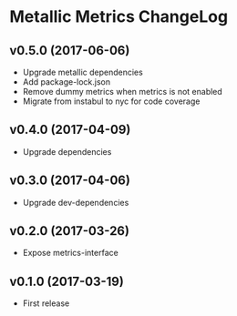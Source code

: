 # Metallic Metrics ChangeLog

## v0.5.0 (2017-06-06)

 - Upgrade metallic dependencies
 - Add package-lock.json
 - Remove dummy metrics when metrics is not enabled
 - Migrate from instabul to nyc for code coverage


## v0.4.0 (2017-04-09)

 - Upgrade dependencies


## v0.3.0 (2017-04-06)

 - Upgrade dev-dependencies


## v0.2.0 (2017-03-26)

 - Expose metrics-interface


## v0.1.0 (2017-03-19)

 - First release
